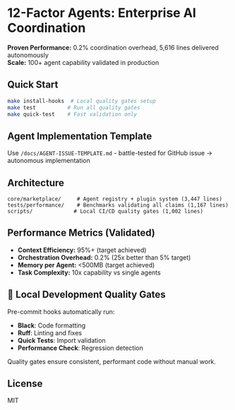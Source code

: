 # 12-Factor Agents: Enterprise AI Coordination

**Proven Performance:** 0.2% coordination overhead, 5,616 lines delivered autonomously  
**Scale:** 100+ agent capability validated in production

## Quick Start
```bash
make install-hooks  # Local quality gates setup
make test          # Run all quality gates  
make quick-test    # Fast validation only
```

## Agent Implementation Template
Use `/docs/AGENT-ISSUE-TEMPLATE.md` - battle-tested for GitHub issue → autonomous implementation

## Architecture
```
core/marketplace/     # Agent registry + plugin system (3,447 lines)
tests/performance/    # Benchmarks validating all claims (1,167 lines)  
scripts/             # Local CI/CD quality gates (1,002 lines)
```

## Performance Metrics (Validated)
- **Context Efficiency:** 95%+ (target achieved)
- **Orchestration Overhead:** 0.2% (25x better than 5% target)  
- **Memory per Agent:** <500MB (target achieved)
- **Task Complexity:** 10x capability vs single agents

## 🔧 Local Development Quality Gates

Pre-commit hooks automatically run:
- **Black**: Code formatting
- **Ruff**: Linting and fixes  
- **Quick Tests**: Import validation
- **Performance Check**: Regression detection

Quality gates ensure consistent, performant code without manual work.

## License
MIT
